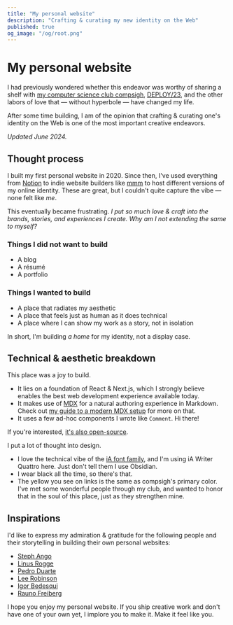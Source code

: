 ```yaml
---
title: "My personal website"
description: "Crafting & curating my new identity on the Web"
published: true
og_image: "/og/root.png"
---
```


# My personal website

I had previously wondered whether this endeavor was worthy of sharing a shelf with [my computer science club compsigh](/projects/compsigh), [DEPLOY/23](/projects/deploy23), and the other labors of love that — without hyperbole — have changed my life.

After some time building, I am of the opinion that crafting & curating one's identity on the Web is one of the most important creative endeavors.

*Updated June 2024.*

## Thought process

I built my first personal website in 2020. Since then, I've used everything from [Notion](https://notion.so) to indie website builders like [mmm](https://mmm.page) to host different versions of my online identity. These are great, but I couldn't quite capture the vibe — none felt like *me*.

This eventually became frustrating. *I put so much love & craft into the brands, stories, and experiences I create. Why am I not extending the same to myself?*

### Things I did not want to build

- A blog
- A résumé
- A portfolio

### Things I wanted to build

- A place that radiates my aesthetic
- A place that feels just as human as it does technical
- A place where I can show my work as a story, not in isolation

In short, I'm building *a home* for my identity, not a display case.

## Technical & aesthetic breakdown

This place was a joy to build.

- It lies on a foundation of React & Next.js, which I strongly believe enables the best web development experience available today.
- It makes use of [MDX](https://mdxjs.com) for a natural authoring experience in Markdown. Check out [my guide to a modern MDX setup](/notes/mdx-nextjs-14) for more on that.
- It uses a few ad-hoc components I wrote like `Comment`. <Comment type="inline">Hi there!</Comment>

If you're interested, [it's also open-source](https://github.com/edwardshturman/site).

I put a lot of thought into design.

- I love the technical vibe of the [iA font family](https://github.com/iaolo/iA-Fonts), and I'm using iA Writer Quattro here. Just don't tell them I use Obsidian.
- I wear black all the time, so there's that.
- The yellow you see on links is the same as compsigh's primary color. I've met some wonderful people through my club, and wanted to honor that in the soul of this place, just as they strengthen mine.

## Inspirations

I'd like to express my admiration & gratitude for the following people and their storytelling in building their own personal websites:

- [Steph Ango](https://stephango.com)
- [Linus Rogge](https://linusrogge.com)
- [Pedro Duarte](https://ped.ro)
- [Lee Robinson](https://leerob.io)
- [Igor Bedesqui](https://igorbedesqui.com)
- [Rauno Freiberg](https://rauno.me)

<Spacer size={32} />

I hope you enjoy my personal website. If you ship creative work and don't have one of your own yet, I implore you to make it. Make it feel like you.
